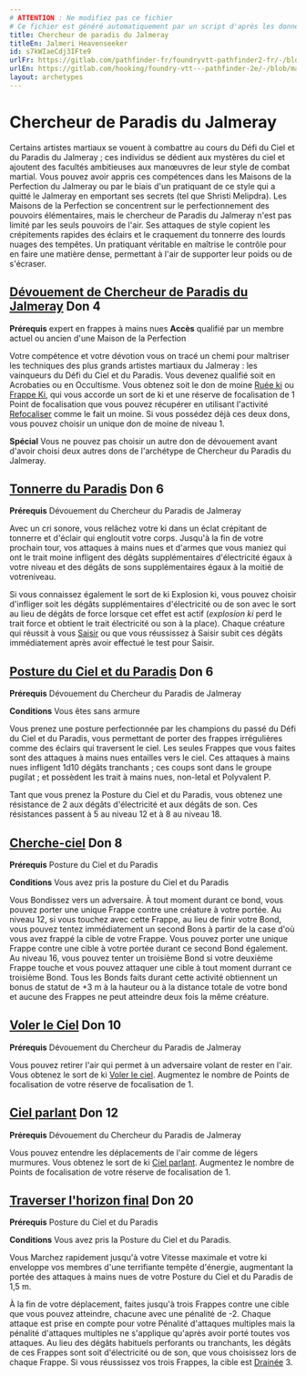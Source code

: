 ```yaml
---
# ATTENTION : Ne modifiez pas ce fichier
# Ce fichier est généré automatiquement par un script d'après les données du module Foundry VTT officiel et de sa traduction
title: Chercheur de paradis du Jalmeray
titleEn: Jalmeri Heavenseeker
id: s7kWIaeCdj3IFte9
urlFr: https://gitlab.com/pathfinder-fr/foundryvtt-pathfinder2-fr/-/blob/master/data/archetypes/s7kWIaeCdj3IFte9.htm
urlEn: https://gitlab.com/hooking/foundry-vtt---pathfinder-2e/-/blob/master/packs/data/archetypes.db/jalmeri-heavenseeker.json
layout: archetypes
---
```

# Chercheur de Paradis du Jalmeray

Certains artistes martiaux se vouent à combattre au cours du Défi du Ciel et du Paradis du Jalmeray ; ces individus se dédient aux mystères du ciel et ajoutent des facultés ambitieuses aux manœuvres de leur style de combat martial. Vous pouvez avoir appris ces compétences dans les Maisons de la Perfection du Jalmeray ou par le biais d'un pratiquant de ce style qui a quitté le Jalmeray en emportant ses secrets (tel que Shristi Melipdra). Les Maisons de la Perfection se concentrent sur le perfectionnement des pouvoirs élémentaires, mais le chercheur de Paradis du Jalmeray n'est pas limité par les seuls pouvoirs de l'air. Ses attaques de style copient les crépitements rapides des éclairs et le craquement du tonnerre des lourds nuages des tempêtes. Un pratiquant véritable en maîtrise le contrôle pour en faire une matière dense, permettant à l'air de supporter leur poids ou de s'écraser.

## [Dévouement de Chercheur de Paradis du Jalmeray](../dons/dévouement-de-chercheur-du-paradis-du-jalmeray.md) Don 4

**Prérequis** expert en frappes à mains nues
**Accès** qualifié par un membre actuel ou ancien d'une Maison de la Perfection

Votre compétence et votre dévotion vous on tracé un chemi pour maîtriser les techniques des plus grands artistes martiaux du Jalmeray : les vainqueurs du Défi du Ciel et du Paradis. Vous devenez qualifié soit en Acrobaties ou en Occultisme. Vous obtenez soit le don de moine [Ruée ki](../dons/ruée-ki.md) ou [Frappe Ki](../dons/frappe-ki.md), qui vous accorde un sort de ki et une réserve de focalisation de 1 Point de focalisation que vous pouvez récupérer en utilisant l'activité [Refocaliser](../actions/refocaliser.md) comme le fait un moine. Si vous possédez déjà ces deux dons, vous pouvez choisir un unique don de moine de niveau 1.

**Spécial** Vous ne pouvez pas choisir un autre don de dévouement avant d'avoir choisi deux autres dons de l'archétype de Chercheur du Paradis du Jalmeray.

## [Tonnerre du Paradis](../dons/tonnerre-du-paradis.md) Don 6

**Prérequis** Dévouement du Chercheur du Paradis de Jalmeray

Avec un cri sonore, vous relâchez votre ki dans un éclat crépitant de tonnerre et d'éclair qui engloutit votre corps. Jusqu'à la fin de votre prochain tour, vos attaques à mains nues et d'armes que vous maniez qui ont le trait moine infligent des dégâts supplémentaires d'électricité égaux à votre niveau et des dégâts de sons supplémentaires égaux à la moitié de votreniveau.

Si vous connaissez également le sort de ki <a class="entity-link" data-pack="pf2e.spells-srd" data-id="oo7YcRC2gcez81PV" draggable="true">Explosion ki</a>, vous pouvez choisir d'infliger soit les dégâts supplémentaires d'électricité ou de son avec le sort au lieu de dégâts de force lorsque cet effet est actif (*explosion ki* perd le trait force et obtient le trait électricité ou son à la place). Chaque créature qui réussit à vous [Saisir](../actions/saisir.md) ou que vous réussissez à Saisir subit ces dégâts immédiatement après avoir effectué le test pour Saisir.

## [Posture du Ciel et du Paradis](../dons/posture-du-ciel-et-du-paradis.md) Don 6

**Prérequis** Dévouement du Chercheur du Paradis de Jalmeray

**Conditions** Vous êtes sans armure

Vous prenez une posture perfectionnée par les champions du passé du Défi du Ciel et du Paradis, vous permettant de porter des frappes irrégulières comme des éclairs qui traversent le ciel. Les seules Frappes que vous faites sont des attaques à mains nues entailles vers le ciel. Ces attaques à mains nues infligent 1d10 dégâts tranchants ; ces coups sont dans le groupe pugilat ; et possèdent les trait à mains nues, non-letal et Polyvalent P.

Tant que vous prenez la Posture du Ciel et du Paradis, vous obtenez une résistance de 2 aux dégâts d'électricité et aux dégâts de son. Ces résistances passent à 5 au niveau 12 et à 8 au niveau 18.

## [Cherche-ciel](../dons/cherche-ciel.md) Don 8

**Prérequis** Posture du Ciel et du Paradis

**Conditions** Vous avez pris la posture du Ciel et du Paradis

Vous <a class="entity-link" data-pack="pf2e.actionspf2e" data-id="d5I6018Mci2SWokk" draggable="true">Bondissez</a> vers un adversaire. À tout moment durant ce bond, vous pouvez porter une unique Frappe contre une créature à votre portée. Au niveau 12, si vous touchez avec cette Frappe, au lieu de finir votre Bond, vous pouvez tentez immédiatement un second Bons à partir de la case d'où vous avez frappé la cible de votre Frappe. Vous pouvez porter une unique Frappe contre une cible à votre portée durant ce second Bond également. Au niveau 16, vous pouvez tenter un troisième Bond si votre deuxième Frappe touche et vous pouvez attaquer une cible à tout moment durrant ce troisième Bond. Tous les Bonds faits durant cette activité obtiennent un bonus de statut de +3 m à la hauteur ou à la distance totale de votre bond et aucune des Frappes ne peut atteindre deux fois la même créature.

## [Voler le Ciel](../dons/voler-le-ciel.md) Don 10

**Prérequis** Dévouement du Chercheur du Paradis de Jalmeray

Vous pouvez retirer l'air qui permet à un adversaire volant de rester en l'air. Vous obtenez le sort de ki [Voler le ciel](../sorts/voler-le-ciel.md). Augmentez le nombre de Points de focalisation de votre réserve de focalisation de 1.

## [Ciel parlant](../dons/ciel-parlant.md) Don 12

**Prérequis** Dévouement du Chercheur du Paradis de Jalmeray

Vous pouvez entendre les déplacements de l'air comme de légers murmures. Vous obtenez le sort de ki [Ciel parlant](../sorts/ciel-parlant.md). Augmentez le nombre de Points de focalisation de votre réserve de focalisation de 1.

## [Traverser l'horizon final](../dons/traverser-l-horizon-final.md) Don 20

**Prérequis** Posture du Ciel et du Paradis

**Conditions** Vous avez pris la Posture du Ciel et du Paradis.

Vous Marchez rapidement jusqu'à votre Vitesse maximale et votre ki enveloppe vos membres d'une terrifiante tempête d'énergie, augmentant la portée des attaques à mains nues de votre Posture du Ciel et du Paradis de 1,5 m.

À la fin de votre déplacement, faites jusqu'à trois Frappes contre une cible que vous pouvez atteindre, chacune avec une pénalité de -2. Chaque attaque est prise en compte pour votre Pénalité d'attaques multiples mais la pénalité d'attaques multiples ne s'applique qu'après avoir porté toutes vos attaques. Au lieu des dégâts habituels perforants ou tranchants, les dégâts de ces Frappes sont soit d'électricité ou de son, que vous choisissez lors de chaque Frappe. Si vous réussissez vos trois Frappes, la cible est [Drainée](../conditions/drainé.md) 3.
